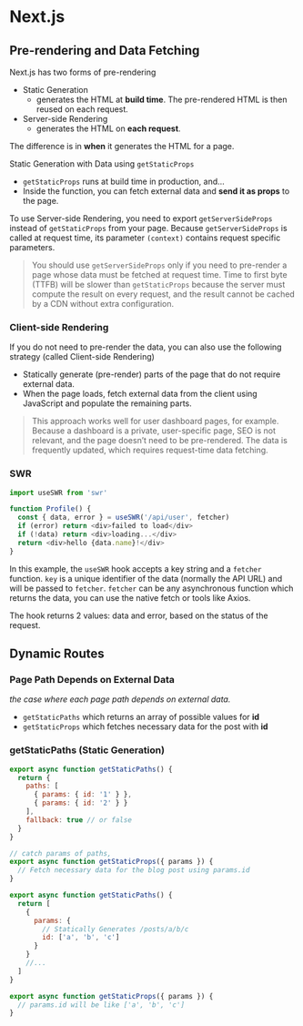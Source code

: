 # Next.js

## Pre-rendering and Data Fetching

Next.js has two forms of pre-rendering

- Static Generation
    - generates the HTML at **build time**. The pre-rendered HTML is then reused on each request.
- Server-side Rendering
    - generates the HTML on **each request**.

The difference is in **when** it generates the HTML for a page.

Static Generation with Data using `getStaticProps`

- `getStaticProps` runs at build time in production, and…
- Inside the function, you can fetch external data and **send it as props** to the page.

To use Server-side Rendering, you need to export `getServerSideProps` instead of `getStaticProps`
from your page. Because `getServerSideProps` is called at request time, its parameter `(context)`
contains request specific parameters.

> You should use `getServerSideProps` only if you need to pre-render a page whose data must be fetched at request time. Time to first byte (TTFB) will be slower than `getStaticProps` because the server must compute the result on every request, and the result cannot be cached by a CDN without extra configuration.

### Client-side Rendering

If you do not need to pre-render the data, you can also use the following strategy (called
Client-side Rendering)

- Statically generate (pre-render) parts of the page that do not require external data.
- When the page loads, fetch external data from the client using JavaScript and populate the
  remaining parts.

> This approach works well for user dashboard pages, for example. Because a dashboard is a private, user-specific page, SEO is not relevant, and the page doesn’t need to be pre-rendered. The data is frequently updated, which requires request-time data fetching.

### SWR

```javascript
import useSWR from 'swr'

function Profile() {
  const { data, error } = useSWR('/api/user', fetcher)
  if (error) return <div>failed to load</div>
  if (!data) return <div>loading...</div>
  return <div>hello {data.name}!</div>
}
```

In this example, the `useSWR` hook accepts a key string and a `fetcher` function. `key` is a unique
identifier of the data (normally the API URL) and will be passed to `fetcher`. `fetcher` can be any
asynchronous function which returns the data, you can use the native fetch or tools like Axios.

The hook returns 2 values: data and error, based on the status of the request.

## Dynamic Routes

### Page Path Depends on External Data

_the case where each page path depends on external data._

- `getStaticPaths` which returns an array of possible values for **id**
- `getStaticProps` which fetches necessary data for the post with **id**

### getStaticPaths (Static Generation)

```javascript
export async function getStaticPaths() {
  return {
    paths: [
      { params: { id: '1' } },
      { params: { id: '2' } }
    ],
    fallback: true // or false 
  }
}
```

```javascript
// catch params of paths,
export async function getStaticProps({ params }) {
  // Fetch necessary data for the blog post using params.id
}
```

```javascript
export async function getStaticPaths() {
  return [
    {
      params: {
        // Statically Generates /posts/a/b/c
        id: ['a', 'b', 'c']
      }
    }
    //...
  ]
}
```

```javascript
export async function getStaticProps({ params }) {
  // params.id will be like ['a', 'b', 'c']
}
```